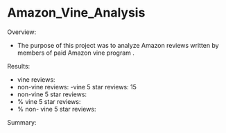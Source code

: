 # Amazon_Vine_Analysis


Overview:

- The purpose of this project was to analyze Amazon reviews written by members of paid Amazon vine program .

Results:

- vine reviews:
- non-vine reviews:
-vine 5 star reviews: 15
- non-vine 5 star reviews:
- % vine 5 star reviews:
- % non- vine 5 star reviews:

Summary: 
